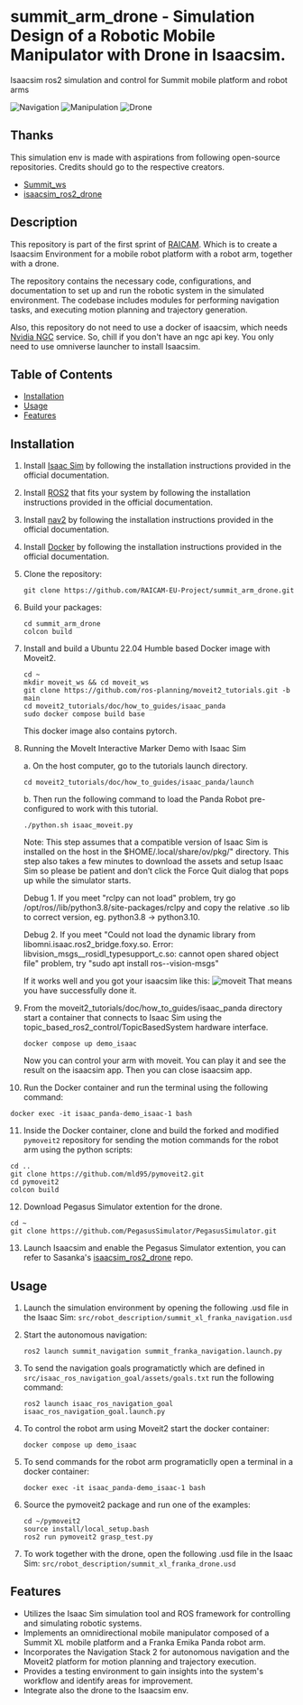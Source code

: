 # summit_arm_drone - Simulation Design of a Robotic Mobile Manipulator with Drone in Isaacsim.
Isaacsim ros2 simulation and control for Summit mobile platform and robot arms

![Navigation](src/assets/navigation.png)
![Manipulation](src/assets/manipulation.png)
![Drone](src/assets/withdrone.png)

## Thanks

This simulation env is made with aspirations from following open-source repositories. Credits should go to the respective creators.

- [Summit_ws](https://github.com/debi-ml/Summit_ws)
- [isaacsim_ros2_drone](https://github.com/SasaKuruppuarachchi/isaacsim_ros2_drone)


## Description

This repository is part of the first sprint of [RAICAM](raicam.eu). Which is to create a Isaacsim Environment for a mobile robot platform with a robot arm, together with a drone.

The repository contains the necessary code, configurations, and documentation to set up and run the robotic system in the simulated environment. The codebase includes modules for performing navigation tasks, and executing motion planning and trajectory generation.

Also, this repository do not need to use a docker of isaacsim, which needs [Nvidia NGC](https://ngc.nvidia.com) service. So, chill if you don't have an ngc api key. You only need to use omniverse launcher to install Isaacsim.

## Table of Contents

- [Installation](#installation)
- [Usage](#usage)
- [Features](#features)

## Installation

1. Install [Isaac Sim](https://docs.omniverse.nvidia.com/app_isaacsim/app_isaacsim/install_workstation.html#isaac-sim-app-install-workstation) by following the installation instructions provided in the official documentation.

2. Install [ROS2](https://docs.ros.org/) that fits your system by following the installation instructions provided in the official documentation.

3. Install [nav2](https://navigation.ros.org/getting_started/index.html) by following the installation instructions provided in the official documentation.

4. Install [Docker](https://example.com) by following the installation instructions provided in the official documentation.

5. Clone the repository:

   ```shell
   git clone https://github.com/RAICAM-EU-Project/summit_arm_drone.git
   ```

6. Build your packages:

   ```shell
   cd summit_arm_drone
   colcon build
   ```
7. Install and build a Ubuntu 22.04 Humble based Docker image with Moveit2.
   ```shell
   cd ~
   mkdir moveit_ws && cd moveit_ws
   git clone https://github.com/ros-planning/moveit2_tutorials.git -b main
   cd moveit2_tutorials/doc/how_to_guides/isaac_panda
   sudo docker compose build base
   ```
   This docker image also contains pytorch.

8. Running the MoveIt Interactive Marker Demo with Isaac Sim

   a. On the host computer, go to the tutorials launch directory.
   ```shell
   cd moveit2_tutorials/doc/how_to_guides/isaac_panda/launch
   ```

   b. Then run the following command to load the Panda Robot pre-configured to work with this tutorial.
   ```shell
   ./python.sh isaac_moveit.py
   ```
   Note: This step assumes that a compatible version of Isaac Sim is installed on the host in the $HOME/.local/share/ov/pkg/" directory. This step also takes a few minutes to download the assets and setup Isaac Sim so please be patient and don’t click the Force Quit dialog that pops up while the simulator starts.

   Debug 1. If you meet "rclpy can not load" problem, try go /opt/ros/<your-ros-distro>/lib/python3.8/site-packages/rclpy and copy the relative .so lib to correct version, eg. python3.8 -> python3.10.

   Debug 2. If you meet "Could not load the dynamic library from libomni.isaac.ros2_bridge.foxy.so. Error: libvision_msgs__rosidl_typesupport_c.so: cannot open shared object file" problem, try "sudo apt install ros-<your-ros-distro>-vision-msgs"

   If it works well and you got your isaacsim like this:
   ![moveit](src/assets/install_moveit.png)
   That means you have successfully done it. 

9. From the moveit2_tutorials/doc/how_to_guides/isaac_panda directory start a container that connects to Isaac Sim using the topic_based_ros2_control/TopicBasedSystem hardware interface.
   ```shell
   docker compose up demo_isaac
   ```
   Now you can control your arm with moveit. You can play it and see the result on the isaacsim app. Then you can close isaacsim app.

10. Run the Docker container and run the terminal using the following command:

   ```shell
   docker exec -it isaac_panda-demo_isaac-1 bash
   ```

11. Inside the Docker container, clone and build the forked and modified `pymoveit2` repository for sending the motion commands for the robot arm using the python scripts:

   ```shell
   cd ..
   git clone https://github.com/mld95/pymoveit2.git
   cd pymoveit2
   colcon build
   ```

12. Download Pegasus Simulator extention for the drone.
   ```shell
   cd ~
   git clone https://github.com/PegasusSimulator/PegasusSimulator.git
   ```

13. Launch Isaacsim and enable the Pegasus Simulator extention, you can refer to Sasanka's [isaacsim_ros2_drone](https://github.com/SasaKuruppuarachchi/isaacsim_ros2_drone) repo.



## Usage

1. Launch the simulation environment by opening the following .usd file in the Isaac Sim:
`src/robot_description/summit_xl_franka_navigation.usd`

2. Start the autonomous navigation:

   ```shell
   ros2 launch summit_navigation summit_franka_navigation.launch.py
   ```
3. To send the navigation goals programatictly which are defined in `src/isaac_ros_navigation_goal/assets/goals.txt` run the following command:

   ```shell
   ros2 launch isaac_ros_navigation_goal isaac_ros_navigation_goal.launch.py
   ```

4. To control the robot arm using Moveit2 start the docker container: 

   ```shell
   docker compose up demo_isaac
   ```
5. To send commands for the robot arm programaticlly open a terminal in a docker container:

   ```shell
   docker exec -it isaac_panda-demo_isaac-1 bash
   ```
6. Source the pymoveit2 package and run one of the examples:

   ```shell
   cd ~/pymoveit2
   source install/local_setup.bash
   ros2 run pymoveit2 grasp_test.py
   ```

7. To work together with the drone, open the following .usd file in the Isaac Sim: `src/robot_description/summit_xl_franka_drone.usd`


## Features

- Utilizes the Isaac Sim simulation tool and ROS framework for controlling and simulating robotic systems.
- Implements an omnidirectional mobile manipulator composed of a Summit XL mobile platform and a Franka Emika Panda robot arm.
- Incorporates the Navigation Stack 2 for autonomous navigation and the Moveit2 platform for motion planning and trajectory execution.
- Provides a testing environment to gain insights into the system's workflow and identify areas for improvement.
- Integrate also the drone to the Isaacsim env.

